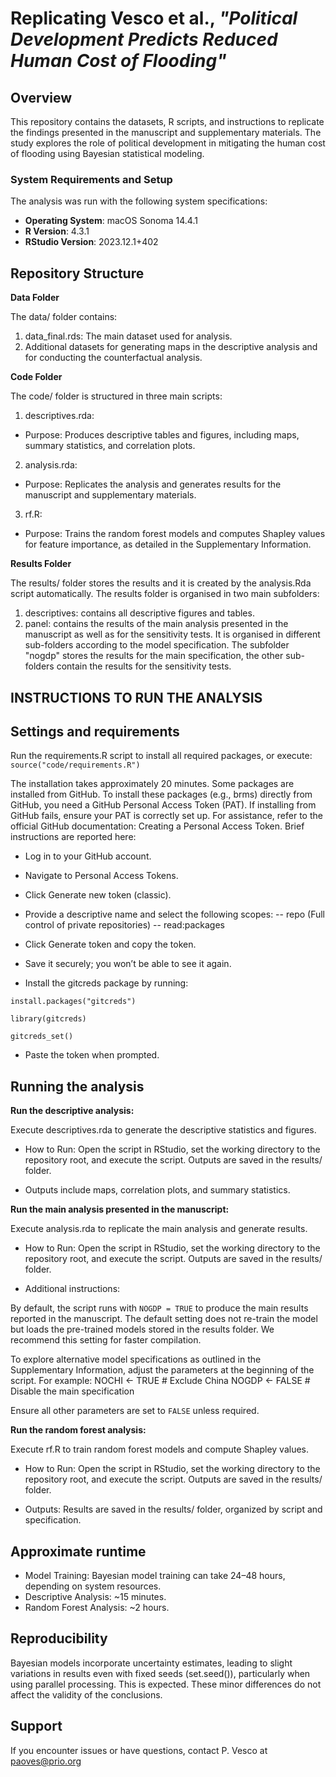 
# Replicating Vesco et al., *"Political Development Predicts Reduced Human Cost of Flooding"*

## Overview

This repository contains the datasets, R scripts, and instructions to replicate the findings presented in the manuscript and supplementary materials. 
The study explores the role of political development in mitigating the human cost of flooding using Bayesian statistical modeling.

### System Requirements and Setup

The analysis was run with the following system specifications: 

- **Operating System**: macOS Sonoma 14.4.1
- **R Version**: 4.3.1
- **RStudio Version**: 2023.12.1+402


## Repository Structure


**Data Folder**

The data/ folder contains:

1. data_final.rds: The main dataset used for analysis.
2. Additional datasets for generating maps in the descriptive analysis and for conducting the counterfactual analysis.

**Code Folder** 

The code/ folder is structured in three main scripts:

1. descriptives.rda:

- Purpose: Produces descriptive tables and figures, including maps, summary statistics, and correlation plots.

2. analysis.rda:

- Purpose: Replicates the analysis and generates results for the manuscript and supplementary materials.

3. rf.R:

- Purpose: Trains the random forest models and computes Shapley values for feature importance, as detailed in the Supplementary Information.

**Results Folder** 

The results/ folder stores the results and it is created by the analysis.Rda script automatically. The results folder is organised in two main subfolders:

1. descriptives: contains all descriptive figures and tables. 
2. panel: contains the results of the main analysis presented in the manuscript as well as for the sensitivity tests. It is organised in different sub-folders according to the model specification. The subfolder "nogdp" stores the results for the main specification, the other sub-folders contain the results for the sensitivity tests.


## INSTRUCTIONS TO RUN THE ANALYSIS

## Settings and requirements

Run the requirements.R script to install all required packages, or execute:
`source("code/requirements.R")`

The installation takes approximately 20 minutes. Some packages are installed from GitHub. To install these packages (e.g., brms) directly from GitHub, you need a GitHub Personal Access Token (PAT). If installing from GitHub fails, ensure your PAT is correctly set up.
For assistance, refer to the official GitHub documentation: Creating a Personal Access Token. Brief instructions are reported here:

- Log in to your GitHub account.
- Navigate to Personal Access Tokens.
- Click Generate new token (classic).
- Provide a descriptive name and select the following scopes:
     -- repo (Full control of private repositories)
     -- read:packages

- Click Generate token and copy the token. 
- Save it securely; you won’t be able to see it again.

- Install the gitcreds package by running:

`install.packages("gitcreds")`

`library(gitcreds)`

`gitcreds_set()`

- Paste the token when prompted.


## Running the analysis

**Run the descriptive analysis:**

Execute descriptives.rda to generate the descriptive statistics and figures.

- How to Run: Open the script in RStudio, set the working directory to the repository root, and execute the script. Outputs are saved in the results/ folder.

- Outputs include maps, correlation plots, and summary statistics.

**Run the main analysis presented in the manuscript:**

Execute analysis.rda to replicate the main analysis and generate results.

- How to Run: Open the script in RStudio, set the working directory to the repository root, and execute the script. Outputs are saved in the results/ folder.

- Additional instructions:

By default, the script runs with `NOGDP = TRUE` to produce the main results reported in the manuscript. The default setting does not re-train the model but loads the pre-trained models stored in the results folder. 
We recommend this setting for faster compilation.

To explore alternative model specifications as outlined in the Supplementary Information, adjust the parameters at the beginning of the script. For example:
NOCHI <- TRUE  # Exclude China
NOGDP <- FALSE  # Disable the main specification

Ensure all other parameters are set to `FALSE` unless required.


**Run the random forest analysis:**

Execute rf.R to train random forest models and compute Shapley values.

- How to Run: Open the script in RStudio, set the working directory to the repository root, and execute the script. Outputs are saved in the results/ folder.

- Outputs: Results are saved in the results/ folder, organized by script and specification.

## Approximate runtime

- Model Training: Bayesian model training can take 24–48 hours, depending on system resources.
- Descriptive Analysis: ~15 minutes.
- Random Forest Analysis: ~2 hours.

## Reproducibility

Bayesian models incorporate uncertainty estimates, leading to slight variations in results even with fixed seeds (set.seed()), particularly when using parallel processing. This is expected. 
These minor differences do not affect the validity of the conclusions.

## Support

If you encounter issues or have questions, contact P. Vesco at paoves@prio.org


